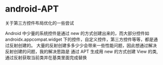 # android-APT
关于第三方控件布局优化的一些尝试

Android 中少量的系统控件是通过 new 的方式创建出来的，而大部分控件如 androidx.appcompat.widget 下的控件，自定义控件，第三方控件等等，都是通过反射创建的。
大量的反射创建多多少少会带来一些性能问题，因此想通过解决反射创建的问题，我的解决思路是
  通过 APT 生成用 new 的方式创建 View 的类,通过反射获取当前类并在基类里面完成替换
